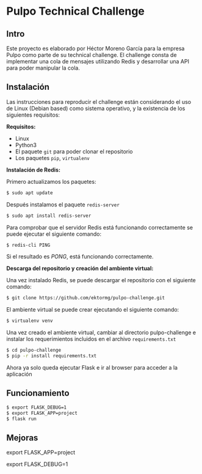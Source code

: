 # Pulpo Technical Challenge

## Intro

Este proyecto es elaborado por Héctor Moreno García para la empresa Pulpo como parte de su technical challenge. El challenge consta de implementar una cola de mensajes utilizando Redis y desarrollar una API para poder manipular la cola.

## Instalación

Las instrucciones para reproducir el challenge están considerando el uso de Linux (Debian based) como sistema operativo, y la existencia de los siguientes requisitos:

**Requisitos:**
* Linux
* Python3
* El paquete ```git``` para poder clonar el repositorio
* Los paquetes ```pip```, ```virtualenv```

**Instalación de Redis:**

Primero actualizamos los paquetes:
```bash
$ sudo apt update
```
Después instalamos el paquete ```redis-server```
```bash
$ sudo apt install redis-server
```
Para comprobar que el servidor Redis está funcionando correctamente se puede ejecutar el siguiente comando:
```bash
$ redis-cli PING
```
Si el resultado es *PONG*, está funcionando correctamente.

**Descarga del repositorio y creación del ambiente virtual:**

Una vez instalado Redis, se puede descargar el repositorio con el siguiente comando:
```bash
$ git clone https://github.com/ektormg/pulpo-challenge.git
```
El ambiente virtual se puede crear ejecutando el siguiente comando:
```bash
$ virtualenv venv
```
Una vez creado el ambiente virtual, cambiar al directorio pulpo-challenge e instalar los requerimientos incluidos en el archivo ```requirements.txt```
```bash
$ cd pulpo-challenge
$ pip -r install requirements.txt
```
Ahora ya solo queda ejecutar Flask e ir al browser para acceder a la aplicación


## Funcionamiento
```bash
$ export FLASK_DEBUG=1
$ export FLASK_APP=project
$ flask run
```

## Mejoras



export FLASK_APP=project

export FLASK_DEBUG=1

